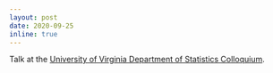 ```yaml
---
layout: post
date: 2020-09-25
inline: true
---
```


Talk at the [University of Virginia Department of Statistics Colloquium](https://statistics.as.virginia.edu/dr-jesus-arroyo-relion-johns-hopkins-university-university-maryland).
